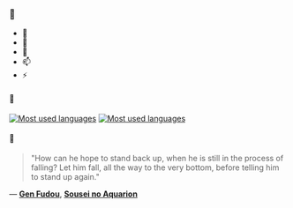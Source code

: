 ### 👋

- 🔭
- 🌱
- 💬
- 📫
- ⚡

#### 🧏

[![Most used languages](https://github-readme-stats-aynah.vercel.app/api/top-langs/?username=aynh&theme=solarized-dark&langs_count=6&layout=compact&hide_title=true)](https://github.com/anuraghazra/github-readme-stats#gh-dark-mode-only)
[![Most used languages](https://github-readme-stats-aynah.vercel.app/api/top-langs/?username=aynh&theme=solarized-light&langs_count=6&layout=compact&hide_title=true)](https://github.com/anuraghazra/github-readme-stats#gh-light-mode-only)

#### 💬

> "How can he hope to stand back up, when he is still in the process of falling? Let him fall, all the way to the very bottom, before telling him to stand up again."

&mdash; [**Gen Fudou**](https://myanimelist.net/character.php?q=Gen%20Fudou&cat=character), [**Sousei no Aquarion**](https://myanimelist.net/search/all?q=Sousei%20no%20Aquarion&cat=all)

